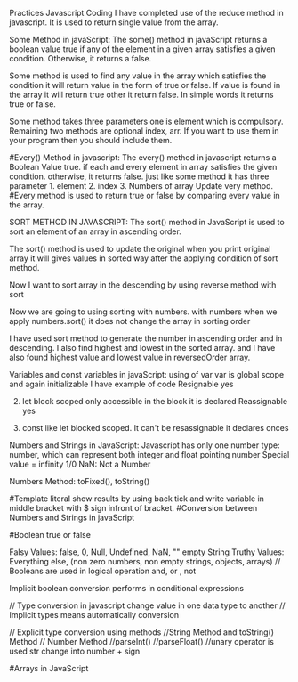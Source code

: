 Practices Javascript Coding 
I have completed use of the reduce method in javascript. It is used to return single value from the array.

Some Method in javaScript:
The some() method in javaScript returns a boolean value true if any of the element in a given array satisfies a given condition. Otherwise, it returns a false.

Some method is used to find any value in the array which satisfies the condition it will return value in the form of true or false. If value is found in the array it will return true other it return false. In simple words it returns true or false.

Some method takes three parameters one is element which is compulsory. Remaining two methods are optional index, arr. If you want to use them in your program then you should include them.

#Every() Method in javascript:
The every() method  in javascript returns a Boolean Value true. if each and every element in array satisfies the given condition. otherwise, it returns false.
just like some method it has three parameter 1. element 2. index 3. Numbers of array
Update very method.
#Every method is used to return true or false by comparing every value in the array.

SORT METHOD IN JAVASCRIPT:
The sort() method in JavaScript is used to sort an element of an array in ascending order.

The sort() method is used to update the original when you print original array it will gives values in sorted way after the applying condition of sort method.

Now I want to sort array in the descending by using reverse method with sort

Now we are going to using sorting with numbers. with numbers when we apply numbers.sort() it does not change the array in sorting order 

I have used sort method to generate the number in ascending order and in descending.  I also find highest and lowest in the sorted array. and I have also found highest value and lowest value in reversedOrder array.



Variables and const variables in javaScript:
using of var var is global scope and again initializable 
I have example of code
Resignable yes

2. let block scoped only accessible in the block it is declared
Reassignable yes

3. const like let blocked scoped. It can't be resassignable
it declares onces


Numbers and Strings in JavaScript:
Javascript has only one number type: number, which can represent both integer and float pointing number
Special  value = infinity 1/0
NaN: Not a Number

Numbers Method: toFixed(), toString()

#Template literal show results by using back tick and write variable in middle bracket with $ sign infront of bracket.
#Conversion between Numbers and Strings in javaScript


#Boolean true or false

Falsy Values: false, 0, Null, Undefined, NaN, "" empty String
Truthy Values: Everything else, (non zero numbers, non empty strings, objects, arrays)
// Booleans are used in logical operation and, or , not


Implicit boolean conversion
performs in conditional expressions

// Type conversion in javascript
change value in one data type to another
// Implicit types means automatically conversion

// Explicit type conversion using methods
//String Method and toString() Method
// Number Method
//parseInt()
//parseFloat()
//unary operator is used str change into number + sign


#Arrays in JavaScript
